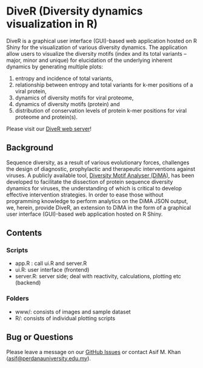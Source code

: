 # DiveR (Diversity dynamics visualization in R)
DiveR is a graphical user interface (GUI)-based web application hosted on R Shiny for the visualization of various diversity dynamics. The application allow users to visualize the diversity motifs (index and its total variants – major, minor and unique) for elucidation of the underlying inherent dynamics by generating multiple plots: <br>
1. entropy and incidence of total variants, 
2. relationship between entropy and total variants for k-mer positions of a viral protein, 
3. dynamics of diversity motifs for viral proteome, 
4. dynamics of diversity motifs (protein) and 
5. distribution of conservation levels of protein k-mer positions for viral proteome and protein(s).

Please visit our [DiveR web server](https://protocol-viral-diversity.shinyapps.io/DiveR/)!

## Background
Sequence diversity, as a result of various evolutionary forces, challenges the design of diagnostic, prophylactic and therapeutic interventions against viruses. A publicly available tool, [Diversity Motif Analyser (DiMA)](https://github.com/PU-SDS/DiMA), has been developed to facilitate the dissection of protein sequence diversity dynamics for viruses, the understanding of which is critical to develop effective intervention strategies. In order to ease those without programming knowledge to perform analytics on the DiMA JSON output, we, herein, provide DiveR, an extension to DiMA in the form of a graphical user interface (GUI)-based  web application hosted on R Shiny. 

## Contents
### Scripts
- app.R : call ui.R and server.R
- ui.R: user interface (frontend)
- server.R: server side; deal with reactivity, calculations, plotting etc (backend)

### Folders
- www/: consists of images and sample dataset
- R/: consists of individual plotting scripts

## Bug or Questions
Please leave a message on our [GitHub Issues](https://github.com/pendy05/DiveR/issues) or contact Asif M. Khan (asif@perdanauniversity.edu.my).
